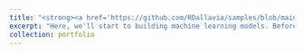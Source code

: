 ```yaml
---
title: "<strong><a href='https://github.com/RDallavia/samples/blob/main/Pricing_Analytics/Notebooks/04_preprocessing_and_training.ipynb'>Resort Pricing Study -- Data Pre-processing and Modelling</a></strong>"
excerpt: "Here, we'll start to building machine learning models. Before diving into modelling, however, we'll begin by considering how useful the mean value is as a predictor. We never want to go to stakeholders with a machine learning model only to have the CEO point out that it performs worse than just guessing the average! Our first model is always a baseline performance comparitor for any subsequent model. Next, we'll build up the process of efficiently creating robust models to compare to our baseline forecast. <br> <img src='/images/pipeline.jpeg'>"
collection: portfolio
---
```



